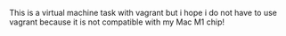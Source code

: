  This is a virtual machine task with vagrant but i hope i do not have to use vagrant because it is not compatible with my Mac M1 chip!
